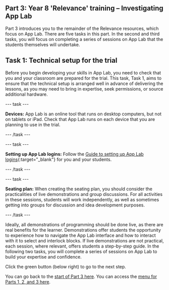 ## Part 3: Year 8 'Relevance' training – Investigating App Lab
Part 3 introduces you to the remainder of the Relevance resources, which focus on App Lab. There are five tasks in this part. In the second and third tasks, you will focus on completing a series of sessions on App Lab that the students themselves will undertake.

## Task 1: Technical setup for the trial

Before you begin developing your skills in App Lab, you need to check that you and your classroom are prepared for the trial. This task, Task 1, aims to ensure that the technical setup is arranged well in advance of delivering the lessons, as you may need to bring in expertise, seek permissions, or source additional hardware. 

--- task ---

**Devices:** App Lab is an online tool that runs on desktop computers, but not on tablets or iPad. Check that App Lab runs on each device that you are planning to use in the trial.

--- /task ---

--- task ---

**Setting up App Lab logins:** Follow the [Guide to setting up App Lab logins](https://ncce.io/PZZIqi){:target="_blank"} for you and your students.

--- /task ---

--- task ---

**Seating plan:** When creating the seating plan, you should consider the practicalities of live demonstrations and group discussions. For all activities in these sessions, students will work independently, as well as sometimes getting into groups for discussion and idea development purposes.

--- /task ---

Ideally, all demonstrations of programming should be done live, as there are real benefits for the learner. Demonstrations offer students the opportunity to experience how to navigate the App Lab interface and how to interact with it to select and interlock blocks. If live demonstrations are not practical, each session, where relevant, offers students a step-by-step guide. In the following two tasks, you will complete a series of sessions on App Lab to build your expertise and confidence.

Click the green button (below right) to go to the next step.

You can go back to the [start of Part 3 here](https://projects.raspberrypi.org/en/projects/Year8-RelevanceTraining-Part3-GBICi4). 
You can access the [menu for Parts 1, 2, and 3 here](https://projects.raspberrypi.org/en/pathways/year8-relevancetraining-gbici4).
